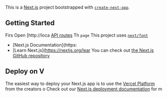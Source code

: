 This is a [Next.js](https://nextjs.org) project bootstrapped with [`create-next-app`](https://nextjs.org/docs/pages/api-reference/create-next-app).

## Getting Started
Firs
Open [http://loca
[API routes](https://nextjs.org/docs/pages/building-your-application/routng/ap-routes)
Th `page`
This project uses [`next/font`](https://nextjs.org/docs/pages/building-your-application/optimizing/fots)
- [Next.js Documentation](https:
- [Learn Next.js](https://nextjs.org/lear
You can check out [the Next.js GitHub repository](https://github.com/vercel/next.js) 
## Deploy on V
The easiest way to deploy your Next.js app is to use the [Vercel Platform](https://vercel.com/new?utm_medium=default-template&filter=next.js&utm_source=create-next-app&utm_campaign=create-next-app-readme) from the creators o
Check out our [Next.js deployment documentation](https://nextjs.org/docs/pages/building-your-application/deploying) for m
